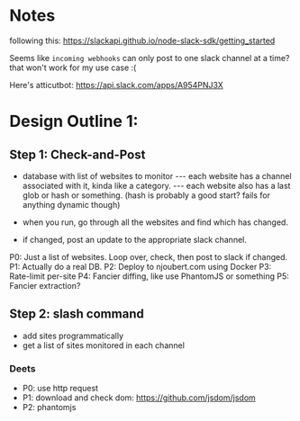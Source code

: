 # Notes

following this: https://slackapi.github.io/node-slack-sdk/getting_started

Seems like `incoming webhooks` can only post to one slack channel at a time? that won't work for my use case :(

Here's atticutbot: https://api.slack.com/apps/A954PNJ3X


# Design Outline 1:

## Step 1: Check-and-Post

- database with list of websites to monitor
--- each website has a channel associated with it, kinda like a category.
--- each website also has a last glob or hash or something. (hash is probably a good start? fails for anything dynamic though)

- when you run, go through all the websites and find which has changed.
- if changed, post an update to the appropriate slack channel.

P0: Just a list of websites. Loop over, check, then post to slack if changed. 
P1: Actually do a real DB.
P2: Deploy to njoubert.com using Docker
P3: Rate-limit per-site
P4: Fancier diffing, like use PhantomJS or something
P5: Fancier extraction?

## Step 2: slash command

- add sites programmatically
- get a list of sites monitored in each channel


### Deets


- P0: use http request 
- P1:  download and check dom: https://github.com/jsdom/jsdom
- P2: phantomjs